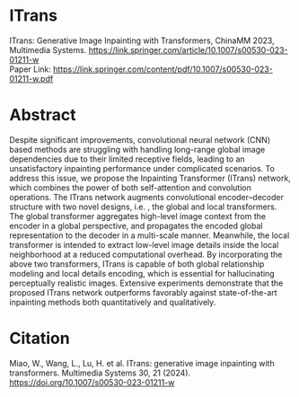 # ITrans
ITrans: Generative Image Inpainting with Transformers, ChinaMM 2023, Multimedia Systems. https://link.springer.com/article/10.1007/s00530-023-01211-w  
Paper Link: https://link.springer.com/content/pdf/10.1007/s00530-023-01211-w.pdf

# Abstract
Despite significant improvements, convolutional neural network (CNN) based methods are struggling with handling long-range global image dependencies due to their limited receptive fields, leading to an unsatisfactory inpainting performance under complicated scenarios. To address this issue, we propose the Inpainting Transformer (ITrans) network, which combines the power of both self-attention and convolution operations. The ITrans network augments convolutional encoder–decoder structure with two novel designs, i.e. , the global and local transformers. The global transformer aggregates high-level image context from the encoder in a global perspective, and propagates the encoded global representation to the decoder in a multi-scale manner. Meanwhile, the local transformer is intended to extract low-level image details inside the local neighborhood at a reduced computational overhead. By incorporating the above two transformers, ITrans is capable of both global relationship modeling and local details encoding, which is essential for hallucinating perceptually realistic images. Extensive experiments demonstrate that the proposed ITrans network outperforms favorably against state-of-the-art inpainting methods both quantitatively and qualitatively.

# Citation
Miao, W., Wang, L., Lu, H. et al. ITrans: generative image inpainting with transformers. Multimedia Systems 30, 21 (2024). https://doi.org/10.1007/s00530-023-01211-w

